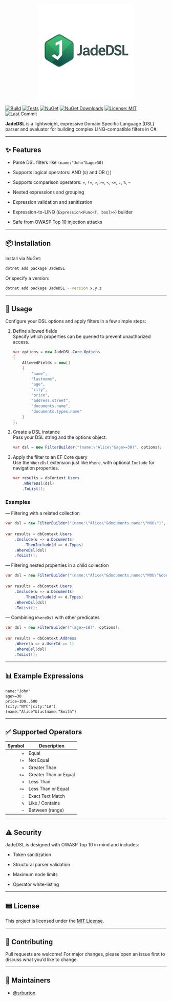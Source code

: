 <p align="center">
  <img src="assets/jadeDSL.png" alt="JadeDSL logo" width="300"/>
</p>

[![Build](https://github.com/srburton/JadeDSL/actions/workflows/nuget-publish.yml/badge.svg)](https://github.com/srburton/JadeDSL/actions)
[![Tests](https://github.com/srburton/JadeDSL/actions/workflows/tests.yml/badge.svg)](https://github.com/srburton/JadeDSL/actions)
[![NuGet](https://img.shields.io/nuget/v/JadeDSL.svg)](https://www.nuget.org/packages/JadeDSL)
[![NuGet Downloads](https://img.shields.io/nuget/dt/JadeDSL.svg)](https://www.nuget.org/packages/JadeDSL)
[![License: MIT](https://img.shields.io/badge/License-MIT-yellow.svg)](LICENSE)
![Last Commit](https://img.shields.io/github/last-commit/srburton/JadeDSL)


**JadeDSL** is a lightweight, expressive Domain Specific Language (DSL) parser and evaluator for building complex LINQ-compatible filters in C#.

---

## ✨ Features

- Parse DSL filters like `(name:"John"&age>30)`

- Supports logical operators: AND (`&`) and OR (`|`)

- Supports comparison operators: `=`, `!=`, `>`, `>=`, `<`, `<=`, `:`, `%`, `~`

- Nested expressions and grouping

- Expression validation and sanitization

- Expression-to-LINQ (`Expression<Func<T, bool>>`) builder

- Safe from OWASP Top 10 injection attacks

---

## 📦 Installation

Install via NuGet:

```bash
dotnet add package JadeDSL
```

Or specify a version:

```bash
dotnet add package JadeDSL --version x.y.z
```

---

## 🔧 Usage

Configure your DSL options and apply filters in a few simple steps:

1. Define allowed fields  
   Specify which properties can be queried to prevent unauthorized access.

   ```csharp
   var options = new JadeDSL.Core.Options
   {
       AllowedFields = new[]
       {
           "name",
           "lastname",
           "age",
           "city",
           "price",
           "address.street",
           "documents.name",
           "documents.types.name"
       }
   };
   ```

2. Create a DSL instance  
   Pass your DSL string and the options object.

   ```csharp
   var dsl = new FilterBuilder("(name:\"Alice\"&age>=30)", options);
   ```

3. Apply the filter to an EF Core query  
   Use the `WhereDsl` extension just like `Where`, with optional `Include` for navigation properties.

   ```csharp
   var results = dbContext.Users
       .WhereDsl(dsl)
       .ToList();
   ```

### Examples

— Filtering with a related collection  

```csharp
var dsl = new FilterBuilder("(name:\"Alice\"&documents.name:\"MOU\")", options);

var results = dbContext.Users
    .Include(u => u.Documents)
        .ThenInclude(d => d.Types)
    .WhereDsl(dsl)
    .ToList();
```

— Filtering nested properties in a child collection  
```csharp
var dsl = new FilterBuilder("(name:\"Alice\"&documents.name:\"MOU\"&documents.types.name:%Img)", options);

var results = dbContext.Users
    .Include(u => u.Documents)
        .ThenInclude(d => d.Types)
    .WhereDsl(dsl)
    .ToList();
```

— Combining `WhereDsl` with other predicates  
```csharp
var dsl = new FilterBuilder("(age>=18)", options);

var results = dbContext.Address
    .Where(a => a.UserId == 1)
    .WhereDsl(dsl)
    .ToList();
```


---

## 📊 Example Expressions

```dsl
name:"John"
age>=30
price~100..500
(city:"NYC"|city:"LA")
(name:"Alice"&lastname:"Smith")
```

---

## ✅ Supported Operators

| Symbol | Description               |
|-------:|---------------------------|
| `=`    | Equal                     |
| `!=`   | Not Equal                 |
| `>`    | Greater Than              |
| `>=`   | Greater Than or Equal     |
| `<`    | Less Than                 |
| `<=`   | Less Than or Equal        |
| `:`    | Exact Text Match          |
| `%`    | Like / Contains           |
| `~`    | Between (range)           |

---

## ⚠️ Security

JadeDSL is designed with OWASP Top 10 in mind and includes:

- Token sanitization

- Structural parser validation

- Maximum node limits

- Operator white-listing

---

## 📟 License

This project is licensed under the [MIT License](LICENSE).

---

## 🤝 Contributing

Pull requests are welcome! For major changes, please open an issue first to discuss what you’d like to change.

---

## 📘 Maintainers

- [@srburton](https://github.com/srburton)
